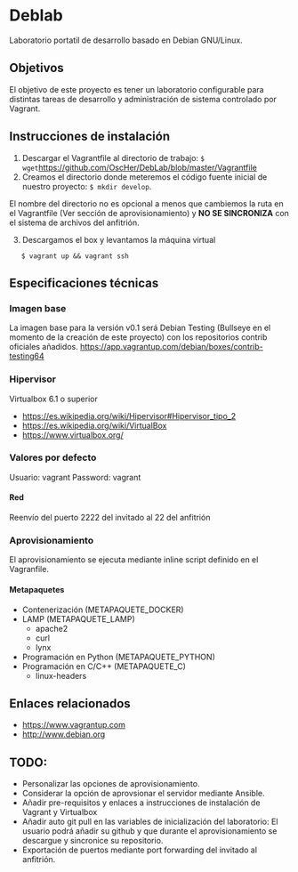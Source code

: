 # Deblab

Laboratorio portatil de desarrollo basado en Debian GNU/Linux.

## Objetivos
El objetivo de este proyecto es tener un laboratorio configurable para distintas tareas de desarrollo y administración de sistema controlado por Vagrant.
## Instrucciones de instalación

 1. Descargar el Vagrantfile al directorio de trabajo: `$ wget`https://github.com/OscHer/DebLab/blob/master/Vagrantfile
 2. Creamos el directorio donde meteremos el código fuente inicial de nuestro proyecto: `$ mkdir develop`.

 El nombre del directorio no es opcional a menos que cambiemos la ruta en el Vagrantfile (Ver sección de aprovisionamiento) y **NO SE SINCRONIZA** con el sistema de archivos del anfitrión.

 3. Descargamos el box y levantamos la máquina virtual

 ```
    $ vagrant up && vagrant ssh
 ```

## Especificaciones técnicas
### Imagen base
La imagen base para la versión v0.1 será Debian Testing (Bullseye en el momento de la creación de este proyecto) con los repositorios contrib oficiales añadidos.
<https://app.vagrantup.com/debian/boxes/contrib-testing64>
### Hipervisor
Virtualbox 6.1 o superior

* https://es.wikipedia.org/wiki/Hipervisor#Hipervisor_tipo_2
* https://es.wikipedia.org/wiki/VirtualBox
* https://www.virtualbox.org/

### Valores por defecto
Usuario: vagrant
Password: vagrant

#### Red
Reenvío del puerto 2222 del invitado al 22 del anfitrión

### Aprovisionamiento
El aprovisionamiento se ejecuta mediante inline script definido en el Vagranfile.

#### Metapaquetes
* Contenerización (METAPAQUETE_DOCKER)
* LAMP (METAPAQUETE_LAMP)
  * apache2
  * curl
  * lynx
* Programación en Python (METAPAQUETE_PYTHON)
* Programación en C/C++ (METAPAQUETE_C)
  * linux-headers


## Enlaces relacionados
* <https://www.vagrantup.com>
* <http://www.debian.org>

## TODO:
 - Personalizar las opciones de aprovisionamiento.
 - Considerar la opción de aprovsionar el servidor mediante Ansible.
 - Añadir pre-requisitos y enlaces a instrucciones de instalación de Vagrant y Virtualbox
 - Añadir auto git pull en las variables de inicialización del laboratorio: El usuario podrá añadir su github y que durante el aprovisionamiento se descargue y sincronice su repositorio.
 - Exportación de puertos mediante port forwarding del invitado al anfitrión.
